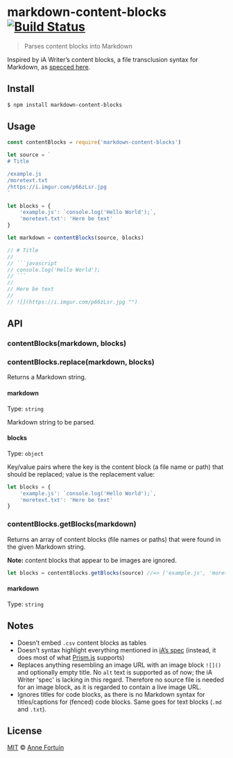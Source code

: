 # markdown-content-blocks [![Build Status](https://travis-ci.org/phortuin/markdown-content-blocks.svg?branch=master)](https://travis-ci.org/phortuin/markdown-content-blocks)

> Parses content blocks into Markdown

Inspired by iA Writer’s content blocks, a file transclusion syntax for Markdown, as [specced here](https://github.com/iainc/Markdown-Content-Blocks).

## Install

```bash
$ npm install markdown-content-blocks
```

## Usage

```javascript
const contentBlocks = require('markdown-content-blocks')

let source = `
# Title

/example.js
/moretext.txt
/https://i.imgur.com/p66zLsr.jpg
`

let blocks = {
	'example.js': `console.log('Hello World');`,
	'moretext.txt': 'Here be text'
}

let markdown = contentBlocks(source, blocks)

// # Title
//
// ```javascript
// console.log('Hello World');
// ```
//
// Here be text
//
// ![](https://i.imgur.com/p66zLsr.jpg "")
```

## API

### contentBlocks(markdown, blocks)

### contentBlocks.replace(markdown, blocks)

Returns a Markdown string.

#### markdown

Type: `string`

Markdown string to be parsed.

#### blocks

Type: `object`

Key/value pairs where the key is the content block (a file name or path) that should be replaced; value is the replacement value:

```javascript
let blocks = {
	'example.js': `console.log('Hello World');`,
	'moretext.txt': 'Here be text'
}
```

### contentBlocks.getBlocks(markdown)

Returns an array of content blocks (file names or paths) that were found in the given Markdown string.

**Note:** content blocks that appear to be images are ignored.

```javascript
let blocks = contentBlocks.getBlocks(source) //=> ['example.js', 'moretext.txt']
```

#### markdown

Type: `string`

## Notes

- Doesn’t embed `.csv` content blocks as tables
- Doesn’t syntax highlight everything mentioned in [iA’s spec](https://github.com/iainc/Markdown-Content-Blocks/blob/develop/Languages.json) (instead, it does most of what [Prism.js](https://prismjs.com/#languages-list) supports)
- Replaces anything resembling an image URL with an image block `![]()` and optionally empty title. No `alt` text is supported as of now; the iA Writer 'spec' is lacking in this regard. Therefore no source file is needed for an image block, as it is regarded to contain a live image URL.
- Ignores titles for code blocks, as there is no Markdown syntax for titles/captions for (fenced) code blocks. Same goes for text blocks (`.md` and `.txt`).

## License
[MIT](license) © [Anne Fortuin](https://phortuin.nl/)
